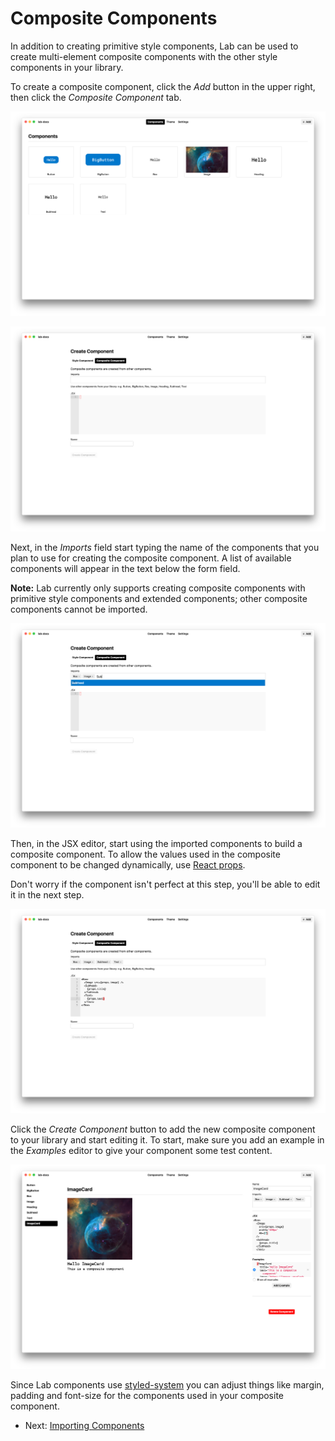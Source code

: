 
# Composite Components

In addition to creating primitive style components,
Lab can be used to create multi-element composite components
with the other style components in your library.

To create a composite component, click the *Add* button in the upper right,
then click the *Composite Component* tab.

![library view](images/composite-library.png)

![composite component tab](images/composite-tab.png)

Next, in the *Imports* field start typing the name of the components that
you plan to use for creating the composite component.
A list of available components will appear in the text below the form field.

**Note:** Lab currently only supports creating composite components with primitive style components and extended components;
other composite components cannot be imported.

![composite component imports field](images/composite-imports.png)

Then, in the JSX editor, start using the imported components to build a composite component.
To allow the values used in the composite component to be changed dynamically, use [React props][react-props].

Don't worry if the component isn't perfect at this step, you'll be able to edit it in the next step.

![composite component JSX field](images/composite-jsx.png)

Click the *Create Component* button to add the new composite component to your library
and start editing it.
To start, make sure you add an example in the *Examples* editor to give your component some test content.

![composite component examples](images/composite-examples.png)

Since Lab components use [styled-system][system] you can adjust things like margin, padding and font-size for the components
used in your composite component.


- Next: [Importing Components](importing.md)

[system]: https://github.com/jxnblk/styled-system
[react-props]: https://reactjs.org/docs/components-and-props.html
